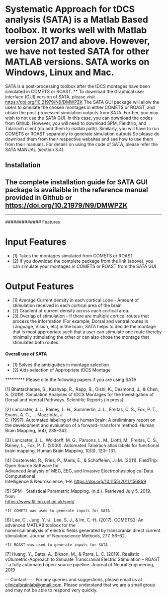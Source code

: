 # Systematic Approach for tDCS analysis (SATA) is a Matlab Based toolbox. It works well with Matlab version 2017 and above. However, we have not tested SATA for other MATLAB versions. SATA works on Windows, Linux and Mac.
SATA is a post-processing toolbox after the tDCS montages have been simulated in COMETS or ROAST.
 ** To download the Graphical user interface (GUI) version of SATA, please visit https://doi.org/10.21979/N9/DMWPZK
 The SATA GUI package will allow the users to simulate the chosen montages in either COMETS or ROAST, and obtain the       post-processed simulation outputs from SATA. 
 Further, you may wish to not use the SATA GUI. In this case, you can download the codes from Github. However, you will     need to download SPM, Fieldtrip, and Talairach client (do add them to matlab path). Similarly, you will have to run     COMETS or ROAST separately to generate simulation outputs.So please do download them from their respective websites and  see how to use them from their manuals. For details on using the code of SATA, please refer the SATA MANUAL (section 3.4).


## Installation

The complete installation guide for SATA GUI package is availaible in the reference manual provided in Github or
https://doi.org/10.21979/N9/DMWPZK
---------------------------
--------------------

############# Features
# Input Features
- [1] Takes the montages simulated from COMETS or ROAST 
- [2] If you download the complete package from the link (above), you can simulate your montages in COMETS or ROAST from       the SATA GUI

# Output Features
- [1] Average Current density in each cortical Lobe - Amount of stimulation received in each cortical area of the brain
- [2] Gradient of current density across each cortical area.
- [3] Overlap of stimulation - If there are multiple cortical routes that process the information (For example, Dorsal and       ventral routes in Language, Vision, etc) in the brain, SATA helps to decide the montage that is most appropriate such       that a user can stimulate one route thereby minimally stimulating the other or can also chose the montage that            stimulates both routes.

#### Overall use of SATA

- [1] Solves the ambiguities in montage selection
- [2] Aids selection of Appropriate tDCS Montage

********* Please cite the following papers if you are using SATA

[1] Bhattacharjee, S., Kashyap, R., Rapp, B., Oishi, K., Desmond, J., & Chen, S. (2019). Simulation Analyses of tDCS     Montages for the Investigation of Dorsal and Ventral Pathways. Scientific Reports (in press) 

[2] Lancaster, J. L., Rainey, L. H., Summerlin, J. L., Freitas, C. S., Fox, P. T., Evans, A. C., … Mazziotta, J.  
    C. (1997). Automated labeling of the human brain: A preliminary report on the development and evaluation of a forward-    transform method. Human Brain Mapping, 5(4), 238–242.  

[3] Lancaster, J. L., Woldorff, M. G., Parsons, L. M., Liotti, M., Freitas, C. S., Rainey, L., Fox, P. T. (2000). Automated     Talairach atlas labels for functional brain mapping. Human Brain Mapping, 10(3), 120– 131.
  
[4] Oostenveld, R., Fries, P., Maris, E., & Schoffelen, J.-M. (2011). FieldTrip: Open Source Software for  
    Advanced Analysis of MEG, EEG, and Invasive Electrophysiological Data. Computational  
    Intelligence & Neuroscience, 1–9. https://doi.org/10.1155/2011/156869  

[5] SPM - Statistical Parametric Mapping. (n.d.). Retrieved July 5, 2019, from  
    https://www.fil.ion.ucl.ac.uk/spm/ 

    *If COMETS was used to generate inputs for SATA -
[6] Lee, C., Jung, Y.-J., Lee, S. J., & Im, C.-H. (2017). COMETS2: An advanced MATLAB toolbox for the  
    numerical analysis of electric fields generated by transcranial direct current stimulation. Journal of 
    Neuroscience Methods, 277, 56–62.

    *If ROAST was used to generate inputs for SATA -
[7] Huang, Y., Datta, A., Bikson, M., & Parra, L. C. (2019). Realistic vOlumetric-Approach to Simulate Transcranial     Electric Stimulation – ROAST – a fully automated open-source pipeline. Journal of Neural Engineering, 2019  
 
-- Contact----
For any queries and suggestions, please email us at clinicalbrainlab@gmail.com. Please understand that we are a small group and may not be able to respond very quickly.
